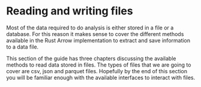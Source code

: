 # Reading and writing files

Most of the data required to do analysis is either stored in a file or a
database. For this reason it makes sense to cover the different methods
available in the Rust Arrow implementation to extract and save information
to a data file.

This section of the guide has three chapters discussing the available methods to
read data stored in files. The types of files that we are going to cover are
csv, json and parquet files. Hopefully by the end of this section you will
be familiar enough with the available interfaces to interact with files.